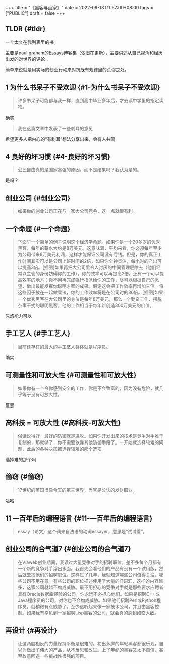 +++
title = "《黑客与画家》"
date = 2022-09-13T11:57:00+08:00
tags = ["PUBLIC"]
draft = false
+++

## TLDR {#tldr}

一个太久在我列表里的书。

主要是paul graham的[Essays](http://www.paulgraham.com/articles.html)博客集（依旧在更新），主要讲述从自己视角和经历出发的对世界的评论：

简单来说就是用实际的创业行动来对抗既有规律里的荒谬之处。


## 1 为什么书呆子不受欢迎 {#1-为什么书呆子不受欢迎}

> 许多书呆子可能都与我一样，直到高中毕业多年后，才去读中学里的指定读物。

确实

> 我在这篇文章中发表了一些刺耳的意见

希望更多人把内心的“有刺耳”想法分享出来，会有人共鸣


## 4 良好的坏习惯 {#4-良好的坏习惯}

> 公民自由真的是国家富强的原因，而不是结果吗？我认为是的。

是吗？


## 创业公司 {#创业公司}

> 如果你的创业公司正在与一家大公司竞争，这一点就很有利。


## 一个命题 {#一个命题}

> 下面举一个简单的例子说明这个经济学命题。如果你是一个20多岁的优秀黑客，每年的薪水大约是8万美元。这意味着，平均来看，你必须每年至少为公司带来8万美元利润，这样才能保证公司没有亏钱。但是，你的真正工作时间其实可以是公司上班时间的2倍，如果你全神贯注，每小时的产出可以提高3倍。[插图]如果再把大公司里令人讨厌的中间管理层除去（他们经常以主管的身份妨碍你的工作），你的效率可以再提高2倍。还有一个可以提高效率的地方：你不用再完成强行指派给你的工作，尽可以根据自己的愿望，做出最能发挥你聪明才智的成果。假定这会把工作效率再增加三倍。将这些因子放在一起做乘法，你的工作效率将是在公司时的36倍。[插图]如果一个优秀黑客在大公司里的身价是每年8万美元，那么一个勤奋工作、摆脱杂事干扰的聪明黑客，他的工作相当于每年新创造300万美元的价值。

忽悠能力可以


## 手工艺人 {#手工艺人}

> 目前还存在的最大的手工艺人群体就是程序员。

确实


## 可测量性和可放大性 {#可测量性和可放大性}

> 如果你有一个令你感到安全的工作，你是不会致富的，因为没有危险，就几乎等于没有可放大性。

反思


## 高科技 = 可放大性 {#高科技-可放大性}

> 俗话说得好，最好的防御就是进攻。如果你开发出来的技术是竞争对手难于复制的，那就够了，你不需要依靠其他防御手段了。一开始就选择较难的问题，此后的各种决策都选择较难的那个选项

选择难的那个吗


## 偷窃 {#偷窃}

> 17世纪的英国很像今天的第三世界，当官是公认的发财职业。

哈哈


## 11 一百年后的编程语言 {#11-一百年后的编程语言}

> essay（论文）这个词来自法语的动词essayer，意思是“试试看”。


## 创业公司的合气道7 {#创业公司的合气道7}

> 在Viaweb创业期间，我读过大量竞争对手的招聘职位。差不多每个月都有一个新的竞争对手浮出水面。我首先会看他们的产品有没有一个试用版，然后就去找他们的招聘职位。这样过了几年，我就知道哪些公司值得关注，哪些公司不用在意。有些公司的职位描述使用了大量的IT词汇，这样的内容越多，这家公司就越不构成威胁。最不用担心的竞争对手就是那些要求应聘者具有Oracle数据库经验的公司，你永远不必担心他们。如果是招聘C++或Java程序员的公司，对你也不会构成威胁。如果他们招聘Perl或Python程序员，就稍微有点威胁了。至少这听起来像一家技术公司，并且由黑客控制。如果我有幸见到一家招聘Lisp黑客的公司，就会真的感到如临大敌。


## 再设计 {#再设计}

> 让这两股相反的力量保持平衡是很难的。初出茅庐的年轻黑客都很乐观，自以为做出了伟大的产品，从不反思和改进。上了年纪的黑客又太不自信，甚至故意回避一些挑战性很强的项目。
